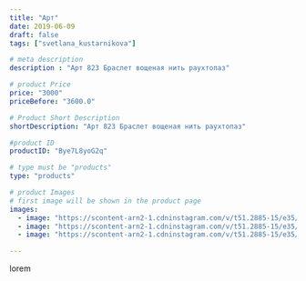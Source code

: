 ```yaml
---
title: "Арт"
date: 2019-06-09
draft: false
tags: ["svetlana_kustarnikova"]

# meta description
description : "Арт 823 Браслет вощеная нить раухтопаз"

# product Price
price: "3000"
priceBefore: "3600.0"

# Product Short Description
shortDescription: "Арт 823 Браслет вощеная нить раухтопаз"

#product ID
productID: "Bye7L8yoG2q"

# type must be "products"
type: "products"

# product Images
# first image will be shown in the product page
images:
  - image: "https://scontent-arn2-1.cdninstagram.com/v/t51.2885-15/e35/62596190_141970846870491_2982756407261037886_n.jpg?_nc_ht=scontent-arn2-1.cdninstagram.com&_nc_cat=103&_nc_ohc=QDdsevsydkIAX_unJI5&se=8&tp=1&oh=da914cc2e709bfc6f1f29b28203ec1b4&oe=605DC8B0&ig_cache_key=MjA2MjM0NTk1ODQ5NjMwMDIzNA%3D%3D.2"
  - image: "https://scontent-arn2-1.cdninstagram.com/v/t51.2885-15/e35/62049582_333564444003057_8507468004919172069_n.jpg?_nc_ht=scontent-arn2-1.cdninstagram.com&_nc_cat=109&_nc_ohc=sNKijzCzq7oAX8-lzS4&tp=1&oh=2ed8144aa1320e5ff4cf15cfcb6c1bca&oe=606091A1&ig_cache_key=MjA2MjM0NTk1ODUxMzAyMTQ4OQ%3D%3D.2"
  - image: "https://scontent-arn2-1.cdninstagram.com/v/t51.2885-15/e35/61804469_2119536998142295_9050255932333660988_n.jpg?_nc_ht=scontent-arn2-1.cdninstagram.com&_nc_cat=107&_nc_ohc=eckGONAcZP4AX_MPMwc&tp=1&oh=9d342585009d0be9e8d68e969d56af4b&oe=605F5F5A&ig_cache_key=MjA2MjM0NTk1ODUwNDcxMzk1NQ%3D%3D.2"

---
```

lorem
